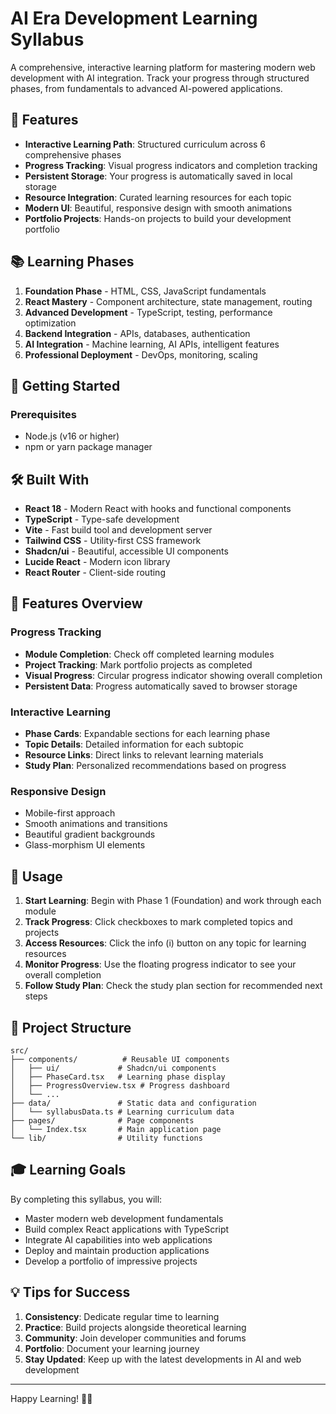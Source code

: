 
# AI Era Development Learning Syllabus

A comprehensive, interactive learning platform for mastering modern web development with AI integration. Track your progress through structured phases, from fundamentals to advanced AI-powered applications.

## 🌟 Features

- **Interactive Learning Path**: Structured curriculum across 6 comprehensive phases
- **Progress Tracking**: Visual progress indicators and completion tracking
- **Persistent Storage**: Your progress is automatically saved in local storage
- **Resource Integration**: Curated learning resources for each topic
- **Modern UI**: Beautiful, responsive design with smooth animations
- **Portfolio Projects**: Hands-on projects to build your development portfolio

## 📚 Learning Phases

1. **Foundation Phase** - HTML, CSS, JavaScript fundamentals
2. **React Mastery** - Component architecture, state management, routing
3. **Advanced Development** - TypeScript, testing, performance optimization
4. **Backend Integration** - APIs, databases, authentication
5. **AI Integration** - Machine learning, AI APIs, intelligent features
6. **Professional Deployment** - DevOps, monitoring, scaling

## 🚀 Getting Started

### Prerequisites

- Node.js (v16 or higher)
- npm or yarn package manager


## 🛠️ Built With

- **React 18** - Modern React with hooks and functional components
- **TypeScript** - Type-safe development
- **Vite** - Fast build tool and development server
- **Tailwind CSS** - Utility-first CSS framework
- **Shadcn/ui** - Beautiful, accessible UI components
- **Lucide React** - Modern icon library
- **React Router** - Client-side routing

## 📱 Features Overview

### Progress Tracking
- **Module Completion**: Check off completed learning modules
- **Project Tracking**: Mark portfolio projects as completed
- **Visual Progress**: Circular progress indicator showing overall completion
- **Persistent Data**: Progress automatically saved to browser storage

### Interactive Learning
- **Phase Cards**: Expandable sections for each learning phase
- **Topic Details**: Detailed information for each subtopic
- **Resource Links**: Direct links to relevant learning materials
- **Study Plan**: Personalized recommendations based on progress

### Responsive Design
- Mobile-first approach
- Smooth animations and transitions
- Beautiful gradient backgrounds
- Glass-morphism UI elements

## 🎯 Usage

1. **Start Learning**: Begin with Phase 1 (Foundation) and work through each module
2. **Track Progress**: Click checkboxes to mark completed topics and projects
3. **Access Resources**: Click the info (i) button on any topic for learning resources
4. **Monitor Progress**: Use the floating progress indicator to see your overall completion
5. **Follow Study Plan**: Check the study plan section for recommended next steps

## 📂 Project Structure

```
src/
├── components/          # Reusable UI components
│   ├── ui/             # Shadcn/ui components
│   ├── PhaseCard.tsx   # Learning phase display
│   ├── ProgressOverview.tsx # Progress dashboard
│   └── ...
├── data/               # Static data and configuration
│   └── syllabusData.ts # Learning curriculum data
├── pages/              # Page components
│   └── Index.tsx       # Main application page
└── lib/                # Utility functions
```


## 🎓 Learning Goals

By completing this syllabus, you will:
- Master modern web development fundamentals
- Build complex React applications with TypeScript
- Integrate AI capabilities into web applications
- Deploy and maintain production applications
- Develop a portfolio of impressive projects

## 💡 Tips for Success

1. **Consistency**: Dedicate regular time to learning
2. **Practice**: Build projects alongside theoretical learning
3. **Community**: Join developer communities and forums
4. **Portfolio**: Document your learning journey
5. **Stay Updated**: Keep up with the latest developments in AI and web development

---

Happy Learning! 🚀✨
